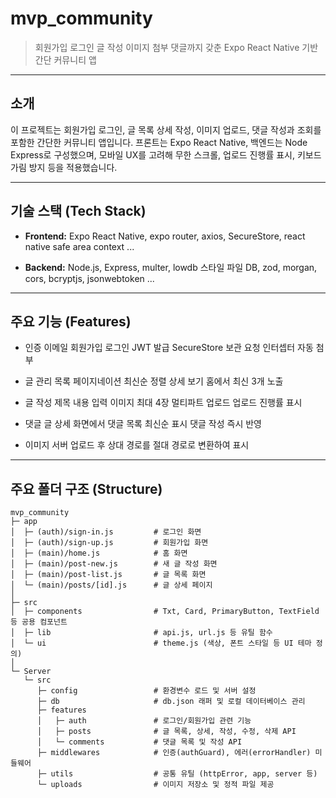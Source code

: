 # mvp_community

> 회원가입 로그인 글 작성 이미지 첨부 댓글까지 갖춘 Expo React Native 기반 간단 커뮤니티 앱

---

## 소개

이 프로젝트는 회원가입 로그인, 글 목록 상세 작성, 이미지 업로드, 댓글 작성과 조회를 포함한
간단한 커뮤니티 앱입니다. 프론트는 Expo React Native, 백엔드는 Node Express로 구성했으며,
모바일 UX를 고려해 무한 스크롤, 업로드 진행률 표시, 키보드 가림 방지 등을 적용했습니다.

---

## 기술 스택 (Tech Stack)

- **Frontend:** Expo React Native, expo router, axios, SecureStore, react native safe area context ...

- **Backend:** Node.js, Express, multer, lowdb 스타일 파일 DB, zod, morgan, cors, bcryptjs, jsonwebtoken ...

---

## 주요 기능 (Features)

- 인증 이메일 회원가입 로그인 JWT 발급 SecureStore 보관 요청 인터셉터 자동 첨부

- 글 관리 목록 페이지네이션 최신순 정렬 상세 보기 홈에서 최신 3개 노출

- 글 작성 제목 내용 입력 이미지 최대 4장 멀티파트 업로드 업로드 진행률 표시

- 댓글 글 상세 화면에서 댓글 목록 최신순 표시 댓글 작성 즉시 반영

- 이미지 서버 업로드 후 상대 경로를 절대 경로로 변환하여 표시

---

## 주요 폴더 구조 (Structure)

```
mvp_community
├─ app
│  ├─ (auth)/sign-in.js         # 로그인 화면
│  ├─ (auth)/sign-up.js         # 회원가입 화면
│  ├─ (main)/home.js            # 홈 화면
│  ├─ (main)/post-new.js        # 새 글 작성 화면
│  ├─ (main)/post-list.js       # 글 목록 화면
│  └─ (main)/posts/[id].js      # 글 상세 페이지
│
├─ src
│  ├─ components                # Txt, Card, PrimaryButton, TextField 등 공용 컴포넌트
│  ├─ lib                       # api.js, url.js 등 유틸 함수
│  └─ ui                        # theme.js (색상, 폰트 스타일 등 UI 테마 정의)
│
└─ Server
   └─ src
      ├─ config                 # 환경변수 로드 및 서버 설정
      ├─ db                     # db.json 래퍼 및 로컬 데이터베이스 관리
      ├─ features
      │   ├─ auth               # 로그인/회원가입 관련 기능
      │   ├─ posts              # 글 목록, 상세, 작성, 수정, 삭제 API
      │   └─ comments           # 댓글 목록 및 작성 API
      ├─ middlewares            # 인증(authGuard), 에러(errorHandler) 미들웨어
      ├─ utils                  # 공통 유틸 (httpError, app, server 등)
      └─ uploads                # 이미지 저장소 및 정적 파일 제공
```